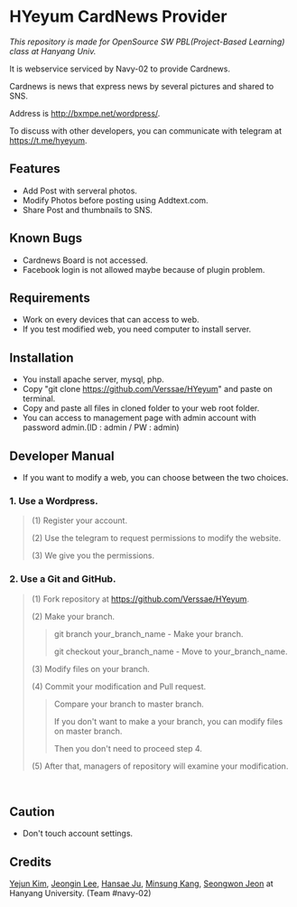 # HYeyum CardNews Provider
*This repository is made for OpenSource SW PBL(Project-Based Learning) class at Hanyang Univ.*

It is webservice serviced by Navy-02 to provide Cardnews.

Cardnews is news that express news by several pictures and shared to SNS.

Address is http://bxmpe.net/wordpress/.

To discuss with other developers, you can communicate with telegram at https://t.me/hyeyum.



## Features

* Add Post with serveral photos.
* Modify Photos before posting using Addtext.com.
* Share Post and thumbnails to SNS.



## Known Bugs

* Cardnews Board is not accessed.
* Facebook login is not allowed maybe because of plugin problem.



## Requirements

* Work on every devices that can access to web.
* If you test modified web, you need computer to install server.



## Installation

* You install apache server, mysql, php.
* Copy "git clone https://github.com/Verssae/HYeyum" and paste on terminal.
* Copy and paste all files in cloned folder to your web root folder.
* You can access to management page with admin account with password admin.(ID : admin / PW : admin)



## Developer Manual

* If you want to modify a web, you can choose between the two choices.

### 1. Use a Wordpress.

>(1) Register your account.
>
>(2) Use the telegram to request permissions to modify the website.
>
>(3) We give you the permissions.

### 2. Use a Git and GitHub.

> (1) Fork repository at https://github.com/Verssae/HYeyum.
>
> (2) Make your branch.
>
> > git branch your_branch_name - Make your branch.
> >
> > git checkout your_branch_name - Move to your_branch_name.	
>
> (3) Modify files on your branch.
>
> (4) Commit your modification and Pull request.
>
> > Compare your branch to master branch.
> >
> > If you don't want to make a your branch, you can modify files on master branch.
> >
> > Then you don't need to proceed step 4.
>
> (5) After that, managers of repository will examine your modification.


​	
## Caution

* Don't touch account settings.



## Credits

[Yejun Kim](https://github.com/kyj0701), [Jeongin Lee](https://github.com/jil8885), [Hansae Ju](https://github.com/Verssae), [Minsung Kang](https://github.com/TigerP-MS), [Seongwon Jeon](https://github.com/saecom0601) at Hanyang University. (Team #navy-02)

